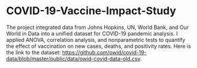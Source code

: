 # COVID-19-Vaccine-Impact-Study
The project integrated data from Johns Hopkins, UN, World Bank, and Our World in Data into a unified dataset for COVID-19 pandemic analysis. I applied ANOVA, correlation analysis, and nonparametric tests to quantify the effect of vaccination on new cases, deaths, and positivity rates. Here is the link to the dataset: https://github.com/owid/covid-19-data/blob/master/public/data/owid-covid-data-old.csv.
